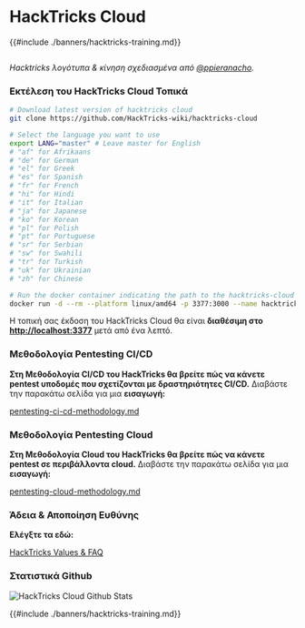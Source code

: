 # HackTricks Cloud

{{#include ./banners/hacktricks-training.md}}

<figure><img src="images/cloud.gif" alt=""><figcaption></figcaption></figure>

_Hacktricks λογότυπα & κίνηση σχεδιασμένα από_ [_@ppieranacho_](https://www.instagram.com/ppieranacho/)_._

### Εκτέλεση του HackTricks Cloud Τοπικά
```bash
# Download latest version of hacktricks cloud
git clone https://github.com/HackTricks-wiki/hacktricks-cloud

# Select the language you want to use
export LANG="master" # Leave master for English
# "af" for Afrikaans
# "de" for German
# "el" for Greek
# "es" for Spanish
# "fr" for French
# "hi" for Hindi
# "it" for Italian
# "ja" for Japanese
# "ko" for Korean
# "pl" for Polish
# "pt" for Portuguese
# "sr" for Serbian
# "sw" for Swahili
# "tr" for Turkish
# "uk" for Ukrainian
# "zh" for Chinese

# Run the docker container indicating the path to the hacktricks-cloud folder
docker run -d --rm --platform linux/amd64 -p 3377:3000 --name hacktricks_cloud -v $(pwd)/hacktricks-cloud:/app ghcr.io/hacktricks-wiki/hacktricks-cloud/translator-image bash -c "cd /app && git checkout $LANG && git pull && MDBOOK_PREPROCESSOR__HACKTRICKS__ENV=dev mdbook serve --hostname 0.0.0.0"
```
Η τοπική σας έκδοση του HackTricks Cloud θα είναι **διαθέσιμη στο [http://localhost:3377](http://localhost:3377)** μετά από ένα λεπτό.

### **Μεθοδολογία Pentesting CI/CD**

**Στη Μεθοδολογία CI/CD του HackTricks θα βρείτε πώς να κάνετε pentest υποδομές που σχετίζονται με δραστηριότητες CI/CD.** Διαβάστε την παρακάτω σελίδα για μια **εισαγωγή:**

[pentesting-ci-cd-methodology.md](pentesting-ci-cd/pentesting-ci-cd-methodology.md)

### Μεθοδολογία Pentesting Cloud

**Στη Μεθοδολογία Cloud του HackTricks θα βρείτε πώς να κάνετε pentest σε περιβάλλοντα cloud.** Διαβάστε την παρακάτω σελίδα για μια **εισαγωγή:**

[pentesting-cloud-methodology.md](pentesting-cloud/pentesting-cloud-methodology.md)

### Άδεια & Αποποίηση Ευθύνης

**Ελέγξτε τα εδώ:**

[HackTricks Values & FAQ](https://app.gitbook.com/s/-L_2uGJGU7AVNRcqRvEi/welcome/hacktricks-values-and-faq)

### Στατιστικά Github

![HackTricks Cloud Github Stats](https://repobeats.axiom.co/api/embed/1dfdbb0435f74afa9803cd863f01daac17cda336.svg)

{{#include ./banners/hacktricks-training.md}}
